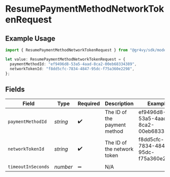 # ResumePaymentMethodNetworkTokenRequest

## Example Usage

```typescript
import { ResumePaymentMethodNetworkTokenRequest } from "@gr4vy/sdk/models/operations";

let value: ResumePaymentMethodNetworkTokenRequest = {
  paymentMethodId: "ef9496d8-53a5-4aad-8ca2-00eb68334389",
  networkTokenId: "f8dd5cfc-7834-4847-95dc-f75a360e2298",
};
```

## Fields

| Field                                | Type                                 | Required                             | Description                          | Example                              |
| ------------------------------------ | ------------------------------------ | ------------------------------------ | ------------------------------------ | ------------------------------------ |
| `paymentMethodId`                    | *string*                             | :heavy_check_mark:                   | The ID of the payment method         | ef9496d8-53a5-4aad-8ca2-00eb68334389 |
| `networkTokenId`                     | *string*                             | :heavy_check_mark:                   | The ID of the network token          | f8dd5cfc-7834-4847-95dc-f75a360e2298 |
| `timeoutInSeconds`                   | *number*                             | :heavy_minus_sign:                   | N/A                                  |                                      |